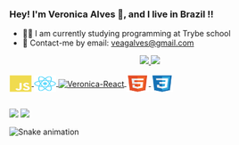 ### Hey! I'm Veronica Alves 🐼, and I live in Brazil !!

- 👩‍💻 I am currently studying programming at Trybe school
- 📧 Contact-me by email: veagalves@gmail.com

<div align="center">
  <a href="https://github.com/Veronica-Alfr">
  <img height="180em" src="https://github-readme-stats.vercel.app/api?username=Veronica-Alfr&show_icons=true&theme=radical&include_all_commits=true&count_private=true"/>
  <img height="180em" src="https://github-readme-stats.vercel.app/api/top-langs/?username=Veronica-Alfr&layout=compact&langs_count=7&theme=radical"/>
</div>
  
<div style="display: inline_block"><br>
  <img align="center" alt="Veronica-Js" height="30" width="40" src="https://raw.githubusercontent.com/devicons/devicon/master/icons/javascript/javascript-plain.svg">
  <img align="center" alt="Veronica-React" height="30" width="40" src="https://raw.githubusercontent.com/devicons/devicon/master/icons/react/react-original.svg">
  <img align="center" alt="Veronica-React" height="30" width="40" src="https://cdn.jsdelivr.net/gh/devicons/devicon/icons/redux/redux-original.svg" />
  <img align="center" alt="Veronica-HTML" height="30" width="40" src="https://raw.githubusercontent.com/devicons/devicon/master/icons/html5/html5-original.svg">
  <img align="center" alt="Veronica-CSS" height="30" width="40" src="https://raw.githubusercontent.com/devicons/devicon/master/icons/css3/css3-original.svg">
</div>
    
   ##
 
<div> 
  <a href="mailto:veagalves@gmail.com"><img src="https://img.shields.io/badge/Gmail-D14836?style=for-the-badge&logo=gmail&logoColor=white" target="_blank"></a>
  <a href="https://www.linkedin.com/in/vealves" target="_blank"><img src="https://img.shields.io/badge/-LinkedIn-%230077B5?style=for-the-badge&logo=linkedin&logoColor=white" target="_blank"></a>
  
  ![Snake animation](https://github.com/Veronica-Alfr/Veronica-Alfr/blob/output/github-contribution-grid-snake.svg)
</div>
 
  
